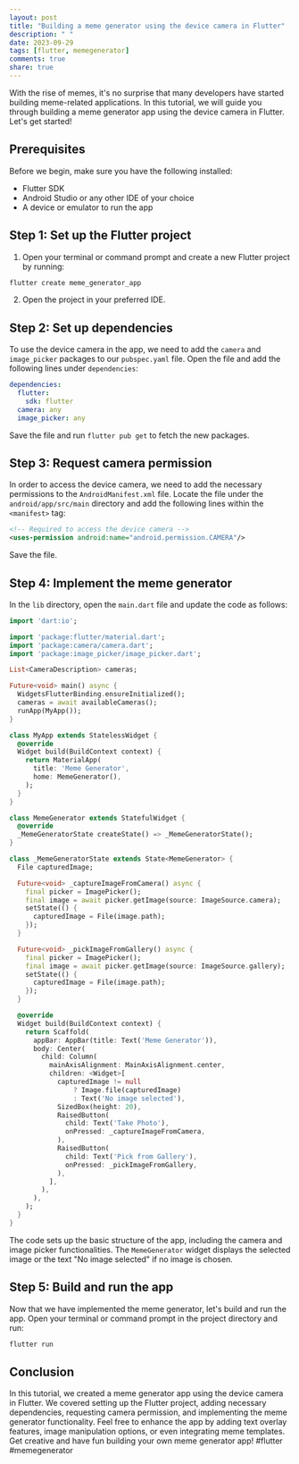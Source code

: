 ```yaml
---
layout: post
title: "Building a meme generator using the device camera in Flutter"
description: " "
date: 2023-09-29
tags: [flutter, memegenerator]
comments: true
share: true
---
```


With the rise of memes, it's no surprise that many developers have started building meme-related applications. In this tutorial, we will guide you through building a meme generator app using the device camera in Flutter. Let's get started!

## Prerequisites
Before we begin, make sure you have the following installed:
- Flutter SDK
- Android Studio or any other IDE of your choice
- A device or emulator to run the app

## Step 1: Set up the Flutter project
 1. Open your terminal or command prompt and create a new Flutter project by running:
```sh
flutter create meme_generator_app
```

 2. Open the project in your preferred IDE.

## Step 2: Set up dependencies
To use the device camera in the app, we need to add the `camera` and `image_picker` packages to our `pubspec.yaml` file. Open the file and add the following lines under `dependencies`:
```yaml
dependencies:
  flutter:
    sdk: flutter
  camera: any
  image_picker: any
```
Save the file and run `flutter pub get` to fetch the new packages.

## Step 3: Request camera permission
In order to access the device camera, we need to add the necessary permissions to the `AndroidManifest.xml` file. Locate the file under the `android/app/src/main` directory and add the following lines within the `<manifest>` tag:
```xml
<!-- Required to access the device camera -->
<uses-permission android:name="android.permission.CAMERA"/>
```
Save the file.

## Step 4: Implement the meme generator
In the `lib` directory, open the `main.dart` file and update the code as follows:

```dart
import 'dart:io';

import 'package:flutter/material.dart';
import 'package:camera/camera.dart';
import 'package:image_picker/image_picker.dart';

List<CameraDescription> cameras;

Future<void> main() async {
  WidgetsFlutterBinding.ensureInitialized();
  cameras = await availableCameras();
  runApp(MyApp());
}

class MyApp extends StatelessWidget {
  @override
  Widget build(BuildContext context) {
    return MaterialApp(
      title: 'Meme Generator',
      home: MemeGenerator(),
    );
  }
}

class MemeGenerator extends StatefulWidget {
  @override
  _MemeGeneratorState createState() => _MemeGeneratorState();
}

class _MemeGeneratorState extends State<MemeGenerator> {
  File capturedImage;

  Future<void> _captureImageFromCamera() async {
    final picker = ImagePicker();
    final image = await picker.getImage(source: ImageSource.camera);
    setState(() {
      capturedImage = File(image.path);
    });
  }

  Future<void> _pickImageFromGallery() async {
    final picker = ImagePicker();
    final image = await picker.getImage(source: ImageSource.gallery);
    setState(() {
      capturedImage = File(image.path);
    });
  }

  @override
  Widget build(BuildContext context) {
    return Scaffold(
      appBar: AppBar(title: Text('Meme Generator')),
      body: Center(
        child: Column(
          mainAxisAlignment: MainAxisAlignment.center,
          children: <Widget>[
            capturedImage != null
                ? Image.file(capturedImage)
                : Text('No image selected'),
            SizedBox(height: 20),
            RaisedButton(
              child: Text('Take Photo'),
              onPressed: _captureImageFromCamera,
            ),
            RaisedButton(
              child: Text('Pick from Gallery'),
              onPressed: _pickImageFromGallery,
            ),
          ],
        ),
      ),
    );
  }
}
```

The code sets up the basic structure of the app, including the camera and image picker functionalities. The `MemeGenerator` widget displays the selected image or the text "No image selected" if no image is chosen.

## Step 5: Build and run the app
Now that we have implemented the meme generator, let's build and run the app. Open your terminal or command prompt in the project directory and run:
```sh
flutter run
```

## Conclusion
In this tutorial, we created a meme generator app using the device camera in Flutter. We covered setting up the Flutter project, adding necessary dependencies, requesting camera permission, and implementing the meme generator functionality. Feel free to enhance the app by adding text overlay features, image manipulation options, or even integrating meme templates. Get creative and have fun building your own meme generator app! #flutter #memegenerator